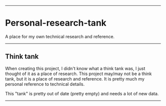 
***

# Personal-research-tank
A place for my own technical research and reference.

***

## Think tank

When creating this project, I didn't know what a think tank was, I just thought of it as a place of research. This project may/may not be a think tank, but it is a place of research and reference. It is pretty much my personal reference to technical details.

This "tank" is pretty out of date (pretty empty) and needs a lot of new data.

***

